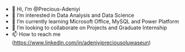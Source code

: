 - 👋 Hi, I’m @Precious-Adeniyi
- 👀 I’m interested in Data Analysis and Data Science
- 🌱 I’m currently learning Microsoft Office, MySQL and Power Platform
- 💞️ I’m looking to collaborate on Projects and Graduate Internship
- 📫 How to reach me (https://www.linkedin.com/in/adeniyipreciousoluwaseun)

<!---
Precious-Adeniyi/Precious-Adeniyi is a ✨ special ✨ repository because its `README.md` (this file) appears on your GitHub profile.
You can click the Preview link to take a look at your changes.
--->
